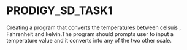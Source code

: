 # PRODIGY_SD_TASK1
Creating a program that converts the temperatures between celsuis , Fahrenheit and kelvin.The program should prompts user to input a temperature value and it converts into any of the two other scale.
